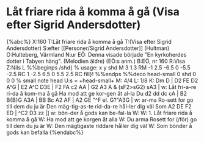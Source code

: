 # Låt friare rida å komma å gå (Visa efter Sigrid Andersdotter)

{%abc%}
X:160
T:Låt friare rida å komma å gå
T:(Visa efter Sigrid Andersdotter)
S:efter [[Personer/Sigrid Andersdotter]] (Hultman)
O:Hulteberg, Värmland
N:ur EÖ: Denna visade började "En kyrkoherdes dotter i Tabyen häng". (Melodien äldre) (EÖ:s anm.)
B:EÖ, nr 160
R:Visa
Z:Nils L
%%beginps
/shd{	% usage: x y shd
	M 3 1.3 RM
	-1 2.5 -6.5 0 -5.5 -2.5 RC
	1 -2.5 6.5 0 5.5 2.5 RC fill}!
%%endps
%%deco head-small 0 shd 0 0 0	% small note head
U:s = +head-small+
M: 4/4
L: 1/8
K: Dm
D | D2 FE D2 A^G | E2 A^C D3E | F2 FA c2 AA | G2 A3 A & (sF2>sG2) sA3 |
w: Låt fri-a-re ri-da å kom-ma å gå Ha mod att ge kor-gen åt al-la Du 
d2 dd dc cA | B2 B{B}G A3A | BB Bc A2 AF | A2 GE "^F el. G?"A3G |
w: ar-ma Ro-sett for go till dem du ju är Den mäg-tig-as-te rid-da-re hål-ler dig väl Som 
A2 DE F2 ED | ^C2 D3 zz |]
w: bön-der å gods kan be-fal-la
W: 
W: 1. Låt friare rida å komma å gå
W:    Ha mod att ge korgen åt alla
W:    Du arma Rosett for (/för) go till dem du ju är
W:    Den mägtigaste riddare håller dig väl
W:    Som bönder å gods kan befalla
{%endabc%}
